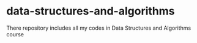 # data-structures-and-algorithms
There repository includes all my codes in Data Structures and Algorithms course

